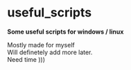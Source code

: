 # useful_scripts
**Some useful scripts for windows / linux**

Mostly made for myself  
Will definetely add more later.  
Need time )))
